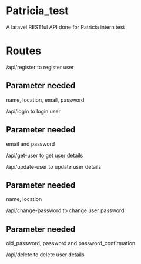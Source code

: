 # Patricia_test
A laravel RESTful API done for Patricia intern test

# Routes
/api/register to register user
## Parameter needed
name, location, email, password

/api/login to login user
## Parameter needed
email and password

/api/get-user to get user details

/api/update-user to update user details
## Parameter needed
name, location

/api/change-password to change user password
## Parameter needed
old_password, password and password_confirmation

/api/delete to delete user details
